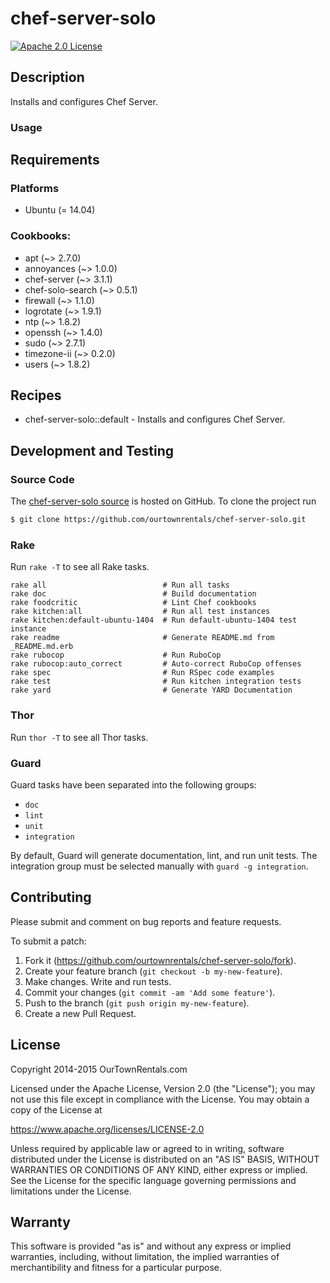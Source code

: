 # chef-server-solo

[![Apache 2.0 License](https://img.shields.io/badge/license-Apache_2.0-red.svg)](./LICENSE.txt)

## Description

Installs and configures Chef Server.

### Usage


## Requirements

### Platforms

* Ubuntu (= 14.04)

### Cookbooks:

* apt (~> 2.7.0)
* annoyances (~> 1.0.0)
* chef-server (~> 3.1.1)
* chef-solo-search (~> 0.5.1)
* firewall (~> 1.1.0)
* logrotate (~> 1.9.1)
* ntp (~> 1.8.2)
* openssh (~> 1.4.0)
* sudo (~> 2.7.1)
* timezone-ii (~> 0.2.0)
* users (~> 1.8.2)

## Recipes

* chef-server-solo::default - Installs and configures Chef Server.

## Development and Testing

### Source Code

The [chef-server-solo source](https://github.com/ourtownrentals/chef-server-solo)
is hosted on GitHub.
To clone the project run

```bash
$ git clone https://github.com/ourtownrentals/chef-server-solo.git
```

### Rake

Run `rake -T` to see all Rake tasks.

```
rake all                          # Run all tasks
rake doc                          # Build documentation
rake foodcritic                   # Lint Chef cookbooks
rake kitchen:all                  # Run all test instances
rake kitchen:default-ubuntu-1404  # Run default-ubuntu-1404 test instance
rake readme                       # Generate README.md from _README.md.erb
rake rubocop                      # Run RuboCop
rake rubocop:auto_correct         # Auto-correct RuboCop offenses
rake spec                         # Run RSpec code examples
rake test                         # Run kitchen integration tests
rake yard                         # Generate YARD Documentation
```

### Thor

Run `thor -T` to see all Thor tasks.

### Guard

Guard tasks have been separated into the following groups:

- `doc`
- `lint`
- `unit`
- `integration`

By default, Guard will generate documentation, lint, and run unit tests.
The integration group must be selected manually with `guard -g integration`.

## Contributing

Please submit and comment on bug reports and feature requests.

To submit a patch:

1. Fork it (https://github.com/ourtownrentals/chef-server-solo/fork).
2. Create your feature branch (`git checkout -b my-new-feature`).
3. Make changes. Write and run tests.
4. Commit your changes (`git commit -am 'Add some feature'`).
5. Push to the branch (`git push origin my-new-feature`).
6. Create a new Pull Request.

## License

Copyright 2014-2015 OurTownRentals.com

Licensed under the Apache License, Version 2.0 (the "License");
you may not use this file except in compliance with the License.
You may obtain a copy of the License at

https://www.apache.org/licenses/LICENSE-2.0

Unless required by applicable law or agreed to in writing, software
distributed under the License is distributed on an "AS IS" BASIS,
WITHOUT WARRANTIES OR CONDITIONS OF ANY KIND, either express or implied.
See the License for the specific language governing permissions and
limitations under the License.

## Warranty

This software is provided "as is" and without any express or
implied warranties, including, without limitation, the implied
warranties of merchantibility and fitness for a particular
purpose.

